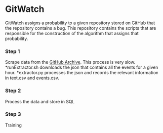 # GitWatch

GitWatch assigns a probability to a given repository stored on GitHub that the repository
contains a bug. This repository contains the scripts that are responsible for the construction
of the algorithm that assigns that probability.

### Step 1

Scrape data from the [GitHub Archive](githubarchive.org). This process is very slow.
*runExtractor.sh downloads the json that contains all the events for a given hour.
*extractor.py processes the json and records the relevant information in text.csv and events.csv.


### Step 2

Process the data and store in SQL


### Step 3

Training


